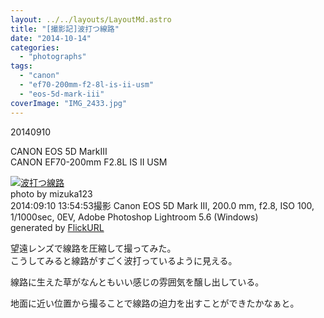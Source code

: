 ```yaml
---
layout: ../../layouts/LayoutMd.astro
title: "[撮影記]波打つ線路"
date: "2014-10-14"
categories: 
  - "photographs"
tags: 
  - "canon"
  - "ef70-200mm-f2-8l-is-ii-usm"
  - "eos-5d-mark-iii"
coverImage: "IMG_2433.jpg"
---
```


20140910

CANON EOS 5D MarkⅢ  
CANON EF70-200mm F2.8L IS II USM

[![波打つ線路](images/15193468871_04a6eb6d5b_b.jpg)](https://www.flickr.com/photos/mizuka123/15193468871/sizes/l/ "波打つ線路")  
photo by mizuka123  
2014:09:10 13:54:53撮影 Canon EOS 5D Mark III, 200.0 mm, f2.8, ISO 100, 1/1000sec, 0EV, Adobe Photoshop Lightroom 5.6 (Windows)  
generated by [FlickURL](https://itunes.apple.com/jp/app/flickurl/id817330241?mt=8)

望遠レンズで線路を圧縮して撮ってみた。  
こうしてみると線路がすごく波打っているように見える。

線路に生えた草がなんともいい感じの雰囲気を醸し出している。

地面に近い位置から撮ることで線路の迫力を出すことができたかなぁと。
